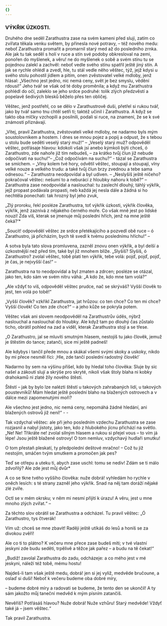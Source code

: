 ```yaml
---
{}
---
```


### VÝKŘIK ÚZKOSTI.

Druhého dne seděl Zarathustra zase na svém kameni před slují, zatím co zvířata těkala venku světem, by přinesla nové potravy, – též nového medu: neboť Zarathustra promařit a promarnil starý med až do posledního zrnka. Ale jak tu tak seděl s holí v ruce a stín své podoby obkresloval na zemi, ponořen do myšlenek, a věru! ne do myšlenek o sobě a svém stínu tu se pojednou zalekl a zachvěl: neboť vedle svého stínu spatřil ještě jiný stín. A jak se rychle ohlédl a zvedl, hle, tu stál vedle něho věštec, týž, jejž kdysi u svého stolu pohostil jídlem a pitím, onen zvěstovatel velké mdloby, jenž hlásal: „Všechno jest jedno, nic nemá ceny, svět je bez smyslu, vědění rdousí!“ Jeho tvář se však od té doby proměnila; a když mu Zarathustra pohlédl do očí, zaleklo se jeho srdce podruhé: tolik zlých předzvěstí a popelavě šedivých blesků běželo přes ten obličej.

Věštec, jenž postřehl, co se dělo v Zarathustrově duši, přetřel si rukou tvář, jako by tvář samo tnu chtěl setři ti; taktéž učinil i Zarathustra. A když se takto oba mlčky vzchopili a posilnili, podali si ruce, na znamení, že se k své známosti přiznávají.

„Vítej, pravil Zarathustra, zvěstovateli velké mdloby, ne nadarmo byls mým soustolovnikem a hostem. I dnes se mnou pojez a popij a odpust, že s tebou u stolu bude seděti veselý starý muž!“ – „Veselý starý muž? odpověděl věštec, potřásaje hlavou: kdokoli však jsi anebo kýmkoli býti chceš, ó Zarathustro, zde nahoře již tím nebudeš, – za krátko tvůj člun již nebude odpočívati na suchu!“– ‚‚Což odpočívám na suchu?“ - tázal se Zarathustra se smíchem. – „Vlny kolem tvé hory, odvětil věštec, stoupají a stoupají, vlny velké nouze a velkého trudu: a také tvůj člun brzy zvednou a tebe sama odnesou.“ – Zarathustra neodpovídal a byl udiven. – „Neslyšíš ještě ničeho? pokračoval věštec: nešumí to a neburácí z hloubky nahoru k tobě?“ – Zarathustra zase neodpovídal a naslouchal: tu zaslechl dlouhý, táhlý výkřik, jejž propast podávala propasti, neb každá jej nesla dále a žádná si ho nechtěla ponechati: tak hrozný byl jeho zvuk,

„Zlý proroku, řekl posléze Zarathustra, toť výkřik úzkosti, výkřik člověka, výkřik, jenž zaznívá z nějakého černého moře. Co však mně jest po lidské nouzi! Zda víš, kterak se jmenuje můj poslední hřích, jenž na mne ještě čeká?‘\*

„Soucit! odpověděl věštec ze srdce přetékajícího a pozvedl obě ruce – ó Zarathustro, já přicházím, bych tě svedl k tvému poslednímu hříchu!“ –

A sotva byla tato slova promluvena, zazněl znovu onen výkřik, a byl delší a úzkostnější než před tím, také byl již mnohem blíže. „Slyšíš? Slyšíš, ó Zarathustro? zvolal věštec, tobě platí ten výkřik, tebe volá: pojď, pojď, pojď, je čas, je nejvyšší čas!“ –

Zarathustra na to neodpovídal a byl zmaten a zdrcen; posléze se otázal, jako ten, kdo sám ve svém nitru váhá: „A kdo že, kdo mne tam volá?“

„Ale vždyť to víš, odpověděl věštec prudce, nač se skrýváš? Vyšší člověk to jest, ten volá po tobě!“

„Vyšší člověk? vzkřikl Zarathustra, jat hrůzou: co ten chce? Co ten mi chce? Vyšší člověk! Co ten zde chce?“ – a jeho kůže se pokryla potem.

Věštec však ani slovem neodpověděl na Zarathustrův úděs, nýbrž naslouchal a naslouchal do hloubky. Ale když tam po dlouhý čas zůstalo ticho, obrátil pohled na zad a viděl, kterak Zarathustra stojí a se třese.

„O Zarathustro, jal se mluviti smutným hlasem, nestojíš tu jako člověk, jemuž je štěstím do tance; zatanči, sice mi ještě padneš!

Ale kdybys i tančil přede mnou a skákal všemi svými skoky a uskoky, nikdo by mi přece nesměl říci: ‚Hle, zde tančí poslední radostný člověk!´

Nadarmo by sem na výšinu přišel, kdo by hledal toho člověka: Sluje by sic našel a zákoutí slují a skrýše pro skryté, nikoli však štoly blaha ni kobky drahokamů ni zlaté žíly nového štěstí.

Štěstí – jak by bylo lze nalézti štěstí u takových zahrabaných lidí, u takových poustevníků! Mám hledat ještě poslední blaho na blažených ostrovech a v dálce mezi zapomenutými moři?

Ale všechno jest jedno, nic nemá ceny, nepomáhá žádné hledání, ani blažených ostrovů již není!“ - -

  

Tak vzdychal věštec: ale při jeho posledním vzdechu Zarathustra se zase rozjasnil a nabyl jistoty, jako ten, kdo z hlubokého jícnu přichází na světlo. „Ne! Ne! Třikráte ne! zvolal silným hlasem a rukou si přejel vous – to vím já lépe! Jsou ještě blažené ostrovy! O tom nemluv, vzdychavý hudlaři smutku!

O tom přestaň pleskatí, ty předpolední deštové mračno! – Což tu již nestojím, smáčen tvým smutkem a promočen jak pes?

Teď se otřepu a uteku ti, abych zase uschl: tomu se nediv! Zdám se ti málo zdvořilý? Ale zde jest můj dvůr\*

A co se tkne tvého vyššího člověka: nuže dobrá! vyhledám ho rychle v oněch lesích: s té strany zazněl jeho výkřik. Snad na něj tam doráží nějaké zlé zvíře.

Octl se v mém okrsku; v něm mi nesmí přijití k úrazu! A věru, jest u mne mnoho zlých zvířat.“ –

Za těchto slov obrátil se Zarathustra a odcházel. Tu pravil věštec: „Ó Zarathustro, tys čtverák!

Vím už: chceš se mne zbavit! Raději ještě utíkáš do lesů a honíš se za divokou zvěří!

Ale co ti to plátno? K večeru mne přece zase budeš míti; v tvé vlastní jeskyni zde budu seděti, trpělivě a těžce jak pařez – a budu na tě čekat!“

„Budiž! zavolal Zarathustra do zadu, odcházeje: a co mého jest v mé jeskyni, náleží též tobě, mému hostu!

Najdeš-li tam však ještě medu, dobrá! jen si jej vyliž, medvěde bručoune, a oslaď si duši! Neboť k večeru budeme oba dobré míry,

– budeme dobré míry a radovati se budeme, že tento den se ukončil! A ty sám jakožto můj taneční medvěd k mým písním zatančíš.

Nevěříš? Potřásáš hlavou? Nuže dobrá! Nuže vzhůru! Starý medvěde! Vždyť také já – jsem věštec.“

  

Tak pravil Zarathustra.
